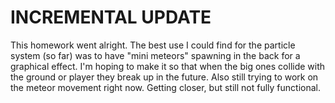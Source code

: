 # INCREMENTAL UPDATE

This homework went alright. The best use I could find for the particle system (so far) was to have "mini meteors" spawning in the back for a 
graphical effect. I'm hoping to make it so that when the big ones collide with the ground or player they break up in the future. Also still trying 
to work on the meteor movement right now. Getting closer, but still not fully functional. 